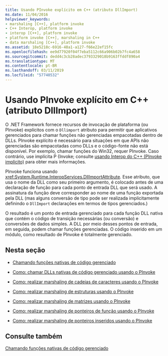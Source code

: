 ```yaml
---
title: Usando PInvoke explícito em C++ (atributo DllImport)
ms.date: 11/04/2016
helpviewer_keywords:
- marshaling [C++], platform invoke
- C++ Interop, platform invoke
- interop [C++], platform invoke
- platform invoke [C++], marshaling in C++
- data marshaling [C++], platform invoke
ms.assetid: 18e5218c-6916-48a1-a127-f66e22ef15fc
ms.openlocfilehash: ee9d77920f04f7eba5112c66a906b02b7fc4a658
ms.sourcegitcommit: dedd4c3cb28adec3793329018b9163ffddf890a4
ms.translationtype: MT
ms.contentlocale: pt-BR
ms.lasthandoff: 03/11/2019
ms.locfileid: "57740532"
---
```

# <a name="using-explicit-pinvoke-in-c-dllimport-attribute"></a>Usando PInvoke explícito em C++ (atributo DllImport)

O .NET Framework fornece recursos de invocação de plataforma (ou PInvoke) explícitos com o `Dllimport` atributo para permitir que aplicativos gerenciados para chamar funções não gerenciadas empacotadas dentro de DLLs. PInvoke explícito é necessário para situações em que APIs não gerenciadas são empacotadas como DLLs e o código-fonte não está disponível. Por exemplo, chamar funções do Win32, requer PInvoke. Caso contrário, use implícita P {Invoke; consulte [usando Interop do C++ (PInvoke implícito)](../dotnet/using-cpp-interop-implicit-pinvoke.md) para obter mais informações.

PInvoke funciona usando <xref:System.Runtime.InteropServices.DllImportAttribute>. Esse atributo, que usa o nome da DLL como seu primeiro argumento, é colocado antes de uma declaração de função para cada ponto de entrada DLL que será usado. A assinatura da função deve corresponder ao nome de uma função exportada pela DLL (mas alguns conversão de tipo pode ser realizada implicitamente definindo o `DllImport` declarações em termos de tipos gerenciados.)

O resultado é um ponto de entrada gerenciado para cada função DLL nativa que contém o código de transição necessárias (ou conversão) e conversões de dados simples. A DLL por meio desses pontos de entrada, em seguida, podem chamar funções gerenciadas. O código inserido em um módulo, como resultado de PInvoke é totalmente gerenciado.

## <a name="in-this-section"></a>Nesta seção

- [Chamando funções nativas de código gerenciado](../dotnet/calling-native-functions-from-managed-code.md)

- [Como: chamar DLLs nativas de código gerenciado usando o PInvoke](../dotnet/how-to-call-native-dlls-from-managed-code-using-pinvoke.md)

- [Como: realizar marshaling de cadeias de caracteres usando o PInvoke](../dotnet/how-to-marshal-strings-using-pinvoke.md)

- [Como: realizar marshaling de estruturas usando o PInvoke](../dotnet/how-to-marshal-structures-using-pinvoke.md)

- [Como: realizar marshaling de matrizes usando o PInvoke](../dotnet/how-to-marshal-arrays-using-pinvoke.md)

- [Como: realizar marshaling de ponteiros de função usando o PInvoke](../dotnet/how-to-marshal-function-pointers-using-pinvoke.md)

- [Como: realizar marshaling de ponteiros inseridos usando o PInvoke](../dotnet/how-to-marshal-embedded-pointers-using-pinvoke.md)

## <a name="see-also"></a>Consulte também

[Chamando funções nativas de código gerenciado](../dotnet/calling-native-functions-from-managed-code.md)
